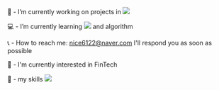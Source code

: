:briefcase: - I’m currently working on projects in <img src="https://img.shields.io/badge/SSAFY-61DAFB?style=for-the-badge&logo=SSAFY&logoColor=white"/>

:computer: - I’m currently learning <img src="https://img.shields.io/badge/react-61DAFB?style=for-the-badge&logo=react&logoColor=white"/> and algorithm

:telephone_receiver: - How to reach me: nice6122@naver.com I'll respond you as soon as possible

:bookmark: - I'm currently interested in FinTech

:trident: - my skills
<img src="https://img.shields.io/badge/python-3776AB?style=square-flat&logo=python&logoColor=white"/>
